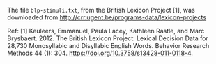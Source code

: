 
The file `blp-stimuli.txt`, from the British Lexicon Project [1],  was downloaded from http://crr.ugent.be/programs-data/lexicon-projects

Ref:
[1] Keuleers, Emmanuel, Paula Lacey, Kathleen Rastle, and Marc Brysbaert. 2012. 
The British Lexicon Project: Lexical Decision Data for 28,730 Monosyllabic and Disyllabic English Words. 
Behavior Research Methods 44 (1): 304. https://doi.org/10.3758/s13428-011-0118-4.
